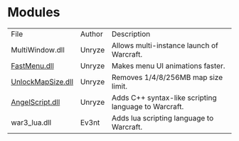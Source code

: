 # Modules

<table>
    <tr>
        <td>File</td>
        <td>Author</td>
        <td>Description</td>
    </tr>
    <tr>
        <td>MultiWindow.dll</td>
        <td>Unryze</td>
        <td>Allows multi-instance launch of Warcraft.</td>
    </tr>
    <tr>
        <td><a href="https://github.com/UnryzeC/WC3_FastMenu">FastMenu.dll</a></td>
        <td>Unryze</td>
        <td>Makes menu UI animations faster.</td>
    </tr>
    <tr>
        <td><a href="https://github.com/UnryzeC/WC3_FastMenu">UnlockMapSize.dll</a></td>
        <td>Unryze</td>
        <td>Removes 1/4/8/256MB map size limit.</td>
    </tr>
    <tr>
        <td><a href="https://github.com/UnryzeC/WC3_AngelScript">AngelScript.dll</a></td>
        <td>Unryze</td>
        <td>Adds C++ syntax-like scripting language to Warcraft.</td>
    </tr>
    <tr>
        <td>war3_lua.dll</td>
        <td>Ev3nt</td>
        <td>Adds lua scripting language to Warcraft.</td>
    </tr>
</table>